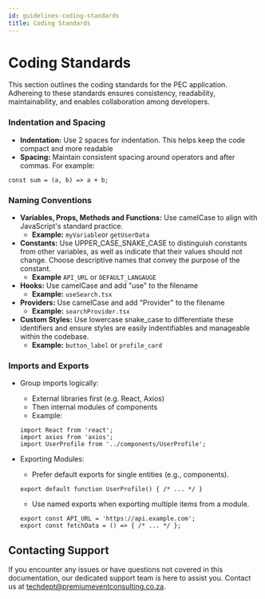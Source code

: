 ```yaml
---
id: guidelines-coding-standards
title: Coding Standards
---
```


# Coding Standards

This section outlines the coding standards for the PEC application. Adhereing to these standards ensures consistency, readability, maintainability, and enables collaboration among developers.

### Indentation and Spacing

*   **Indentation:** Use 2 spaces for indentation. This helps keep the code compact and more readable
*   **Spacing:** Maintain consistent spacing around operators and after commas. For example:

```
const sum = (a, b) => a + b;
```

### Naming Conventions

*   **Variables, Props, Methods and Functions:** Use camelCase to align with JavaScript's standard practice.
    *   **Example:** `myVariable`or `getUserData`
*   **Constants:** Use UPPER\_CASE\_SNAKE\_CASE to distinguish constants from other variables, as well as indicate that their values should not change. Choose descriptive names that convey the purpose of the constant.
    *   **Example** `API_URL` or `DEFAULT_LANGAUGE`
*   **Hooks:** Use camelCase and add "use" to the filename
    *   **Example:** `useSearch.tsx`
*   **Providers:** Use camelCase and add "Provider" to the filename
    *   **Example:** `searchProvider.tsx`
*   **Custom Styles:** Use lowercase snake\_case to differentiate these identifiers and ensure styles are easily indentifiables and manageable within the codebase.
    *   **Example:** `button_label` or `profile_card`

### Imports and Exports

*   Group imports logically:
    
    *   External libraries first (e.g. React, Axios)
    *   Then internal modules of components
    *   Example:
    
    ```
    import React from 'react';
    import axios from 'axios';
    import UserProfile from '../components/UserProfile';
    ```
    
*   Exporting Modules:
    
    *   Prefer default exports for single entities (e.g., components).
    
    ```
    export default function UserProfile() { /* ... */ }
    ```
    
    *   Use named exports when exporting multiple items from a module.
    
    ```
    export const API_URL = 'https://api.example.com';
    export const fetchData = () => { /* ... */ };
    ```

## Contacting Support

If you encounter any issues or have questions not covered in this documentation, our dedicated support team is here to assist you. Contact us at [techdept@premiumeventconsulting.co.za](mailto:techdept@premiumeventconsulting.co.za).
